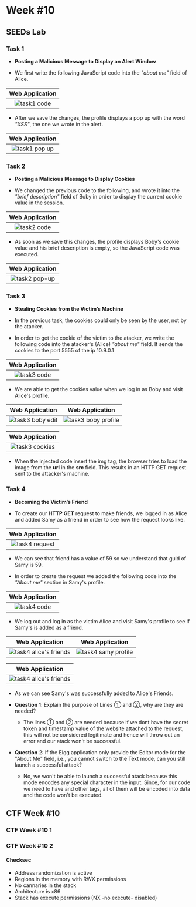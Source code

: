 # **Week #10**

## **SEEDs Lab**

### **Task 1**

*  **Posting a Malicious Message to Display an Alert Window**

* We first write the following JavaScript code into the *"about me"* field of Alice.

| **Web Application**|
| :----------:|
| ![task1 code](img/Week10/l10t11.jpeg) |

* After we save the changes, the profile displays a pop up with the word *"XSS"*, the one we wrote in the alert. 

| **Web Application**  |
| :------------:|
| ![task1 pop up](img/Week10/l10t12.jpeg) |


### **Task 2**

* **Posting a Malicious Message to Display Cookies**

* We changed the previous code to the following, and wrote it into the *"brief description"* field of Boby in order to display the current cookie value in the session.

| **Web Application**|
| :----------:|
| ![task2 code](img/Week10/l10t21.jpeg) |

* As soon as we save this changes, the profile displays Boby's cookie value and his brief description is empty, so the JavaScript code was executed. 

| **Web Application**|
| :----------:|
| ![task2 pop-up](img/Week10/l10t22.jpeg) |




### **Task 3**

* **Stealing Cookies from the Victim’s Machine**

* In the previous task, the cookies could only be seen by the user, not by the atacker.

* In order to get the cookie of the victim to the atacker, we write the following code into the atacker's (Alice) *"about me"* field. It sends the cookies to the port 5555 of the ip 10.9.0.1

| **Web Application**|
| :----------:|
| ![task3 code](img/Week10/l10t31.jpeg) |

* We are able to get the cookies value when we log in as Boby and visit Alice's profile.

**Web Application** | **Web Application**
:---------:|:---------:
![task3 boby edit](img/Week10/l10t32.jpeg) | ![task3 boby profile](img/Week10/l10t33.jpeg)

| **Web Application**|
| :----------:|
| ![task3 cookies](img/Week10/l10t33.jpeg) |

* When the injected code insert the img tag, the browser tries to load the image from the **url** in the **src** field. This results in an HTTP GET request sent to the attacker's machine. 


### **Task 4**

* **Becoming the Victim’s Friend**

* To create our **HTTP GET** request to make friends, we logged in as Alice and added Samy as a friend in order to
see how the request looks like.

| **Web Application**|
| :----------:|
| ![task4 request](img/Week10/l10t41.jpeg) |

* We can see that friend has a value of 59 so we understand that guid of Samy is 59.

* In order to create the request we added the following code into the *"About me"* section in Samy's profile.

| **Web Application**|
| :----------:|
| ![task4 code](img/Week10/l10t42.jpeg) |

* We log out and log in as the victim Alice and visit Samy's profile to see if Samy's is added as a friend.

**Web Application** | **Web Application**
:---------:|:---------:
![task4 alice's friends](img/Week10/l10t43.jpeg) | ![task4 samy profile](img/Week10/l10t44.jpeg)

| **Web Application**|
| :----------:|
| ![task4 alice's friends](img/Week10/l10t45.jpeg) |

* As we can see Samy's was successfully added to Alice's Friends.

* **Question 1**: Explain the purpose of Lines ➀ and ➁, why are they are needed?

    * The lines ➀ and ➁ are needed because if we dont have the secret token and timestamp value of the website attached to the request, this will not be considered legitimate and hence will throw out an error and our atack won't be successful.

* **Question** 2: If the Elgg application only provide the Editor mode for the "About Me" field, i.e.,
you cannot switch to the Text mode, can you still launch a successful attack?

    * No, we won't be able to launch a successful atack because this mode encodes any special character in the input. Since, for our code we need to have <script>@</script> and other tags, all of them will be encoded into data and the code won't be executed.





## **CTF Week #10**

### **CTF Week #10 1**


### **CTF Week #10 2**

#### **Checksec**

- Address randomization is active
- Regions in the memory with RWX permissions
- No cannaries in the stack
- Architecture is x86
- Stack has execute permissions (NX -no execute- disabled)
